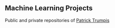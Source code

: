 ## Machine Learning Projects

Public and private repositories of [Patrick Trumpis](https://github.com/ptrumpis)
